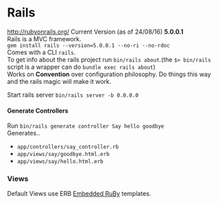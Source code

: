 # Rails
http://rubyonrails.org/ Current Version (as of 24/08/16) **5.0.0.1**  
Rails is a MVC framework.  
`gem install rails --version=5.0.0.1 --no-ri --no-rdoc`  
Comes with a CLI `rails`.  
To get info about the rails project run `bin/rails about`.(the `$> bin/rails` script is a wrapper can do `bundle exec rails about`)  
Works on **Convention** over configuration philosophy. Do things this way and the rails magic will make it work.

Start rails server
`bin/rails server -b 0.0.0.0`  

#### Generate Controllers
Run `bin/rails generate controller Say hello goodbye`  
Generates..  
* `app/controllers/say_controller.rb`  
* `app/views/say/goodbye.html.erb`  
* `app/views/say/hello.html.erb`  


### Views
Default Views use ERB [Embedded RuBy](http://www.stuartellis.eu/articles/erb/) templates.
